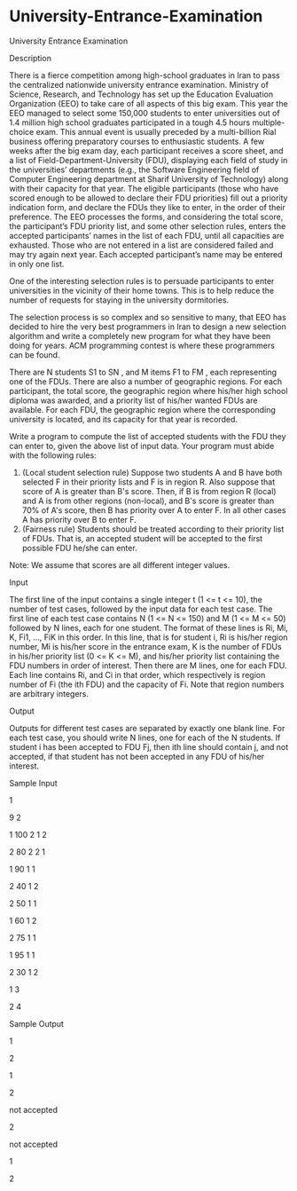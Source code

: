 # University-Entrance-Examination

University Entrance Examination

Description

There is a fierce competition among high-school graduates in Iran to pass the centralized nationwide university entrance examination. Ministry of Science, Research, and Technology has set up the Education Evaluation Organization (EEO) to take care of all aspects of this big exam. This year the EEO managed to select some 150,000 students to enter universities out of 1.4 million high school graduates participated in a tough 4.5 hours multiple-choice exam. This annual event is usually preceded by a multi-billion Rial business offering preparatory courses to enthusiastic students. A few weeks after the big exam day, each participant receives a score sheet, and a list of Field-Department-University (FDU), displaying each field of study in the universities’ departments (e.g., the Software Engineering field of Computer Engineering department at Sharif University of Technology) along with their capacity for that year. The eligible participants (those who have scored enough to be allowed to declare their FDU priorities) fill out a priority indication form, and declare the FDUs they like to enter, in the order of their preference. The EEO processes the forms, and considering the total score, the participant’s FDU priority list, and some other selection rules, enters the accepted participants’ names in the list of each FDU, until all capacities are exhausted. Those who are not entered in a list are considered failed and may try again next year. Each accepted participant’s name may be entered in only one list.

One of the interesting selection rules is to persuade participants to enter universities in the vicinity of their home towns. This is to help reduce the number of requests for staying in the university dormitories.

The selection process is so complex and so sensitive to many, that EEO has decided to hire the very best programmers in Iran to design a new selection algorithm and write a completely new program for what they have been doing for years. ACM programming contest is where these programmers can be found.

There are N students S1 to SN , and M items F1 to FM , each representing one of the FDUs. There are also a number of geographic regions. For each participant, the total score, the geographic region where his/her high school diploma was awarded, and a priority list of his/her wanted FDUs are available. For each FDU, the geographic region where the corresponding university is located, and its capacity for that year is recorded.

Write a program to compute the list of accepted students with the FDU they can enter to, given the above list of input data. Your program must abide with the following rules:

1. (Local student selection rule) Suppose two students A and B have both selected F in their priority lists and F is in region R. Also suppose that score of A is greater than B's score. Then, if B is from region R (local) and A is from other regions (non-local), and B's score is greater than 70% of A's score, then B has priority over A to enter F. In all other cases A has priority over B to enter F.
2. (Fairness rule) Students should be treated according to their priority list of FDUs. That is, an accepted student will be accepted to the first possible FDU he/she can enter.

Note: We assume that scores are all different integer values.

Input

The first line of the input contains a single integer t (1 <= t <= 10), the number of test cases, followed by the input data for each test case. The first line of each test case contains N (1 <= N <= 150) and M (1 <= M <= 50) followed by N lines, each for one student. The format of these lines is Ri, Mi, K, Fi1, …, FiK in this order. In this line, that is for student i, Ri is his/her region number, Mi is his/her score in the entrance exam, K is the number of FDUs in his/her priority list (0 <= K <= M), and his/her priority list containing the FDU numbers in order of interest. Then there are M lines, one for each FDU. Each line contains Ri, and Ci in that order, which respectively is region number of Fi (the ith FDU) and the capacity of Fi. Note that region numbers are arbitrary integers.

Output

Outputs for different test cases are separated by exactly one blank line. For each test case, you should write N lines, one for each of the N students. If student i has been accepted to FDU Fj, then ith line should contain j, and not accepted, if that student has not been accepted in any FDU of his/her interest.

Sample Input

1

9 2

1 100 2 1 2

2 80 2 2 1

1 90 1 1

2 40 1 2

2 50 1 1

1 60 1 2

2 75 1 1

1 95 1 1

2 30 1 2

1 3

2 4

Sample Output

1

2

1

2

not accepted

2

not accepted

1

2


